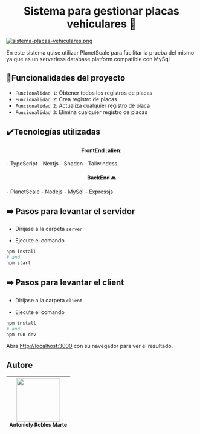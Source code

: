 <h1 align="center"> Sistema para gestionar placas vehiculares 🚗</h1>

[![sistema-placas-vehiculares.png](https://i.postimg.cc/0QgXcZ5N/sistema-placas-vehiculares.png)](https://postimg.cc/p9ZBdfFN)

<p align="left">
En este sistema quise utilizar PlanetScale para facilitar la prueba del mismo ya que es un serverless database platform compatible con MySql
</p>

## :hammer:Funcionalidades del proyecto

- `Funcionalidad 1`: Obtener todos los registros de placas
- `Funcionalidad 2`: Crea registro de placas
- `Funcionalidad 2`: Actualiza cualquier registro de placa
- `Funcionalidad 3`: Elimina cualquier registro de placas

## :heavy_check_mark:Tecnologías utilizadas

<h4 align="center"> FrontEnd :alien:</h4>
- TypeScript
- Nextjs
- Shadcn
- Tailwindcss

<h4 align="center"> BackEnd 🔙</h4>
- PlanetScale
- Nodejs
- MySql
- Expressjs

## :arrow_right: Pasos para levantar el servidor

- Dirijase a la carpeta `server`

- Ejecute el comando

```bash
npm install
# and
npm start
```

## :arrow_right: Pasos para levantar el client

- Dirijase a la carpeta `client`

- Ejecute el comando

```bash
npm install
# and
npm run dev
```

Abra [http://localhost:3000](http://localhost:3000) con su navegador para ver el resultado.

## Autore

| [<img src="https://postimg.cc/WFkxKYym" width=115><br><sub>Antoniely Robles Marte</sub>](https://github.com/antoniely)
| :---: |